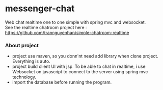 # messenger-chat
Web chat realtime one to one simple with spring mvc and websocket. <br />
See the realtime chatroom project here : https://github.com/trannguyenhan/simple-chatroom-realtime

### About project
- project use maven, so you donn'nt need add library when clone project. Everything is auto. <br />
- project build client UI with jsp. To be able to chat in realtime, i use Websocket on javascript to connect to the server using spring mvc technology.
- import the database before running the program.


